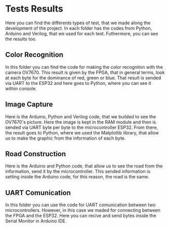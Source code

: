 # Tests Results
Here you can find the differents types of test, that we made along the development of the project. In each folder has the codes from Python, Arduino and Verilog, that we used for each test. Futhermore, you can see the results too.

## Color Recognition
In this folder you can find the code for making the color recogniton with the camera OV7670. This result is given by the FPGA, that in general terms, look at each byte for the dominance of red, green or blue. That result is sended via UART to the ESP32 and here goes to Python, where you can see it within console.

## Image Capture
Here is the Arduino, Python and Verilog code, that we builded to see the OV7670's picture. Here the image is kept in the RAM module and then is sended via UART byte per byte to the microcontroller  ESP32. From there, the result goes to Python, where we used the Matplotlib library, that allow us to make the graphic from the information of each byte.  

## Road Construction

Here is the Arduino and Python code, that allow us to see the road from the information, send it by the microcontroller. This sended information is setting inside the Arduino code, for this reason, the road is the same.   


## UART Comunication
In this folder you can use the code for UART comunication between two microcontrollers. However, in this case we maded for connecting between the FPGA and the ESP32. Here you can recive and send bytes inside the Serial Monitor in Arduino IDE. 
